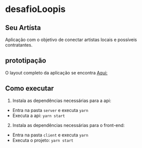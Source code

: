 # desafioLoopis

## Seu Artísta

Aplicação com o objetivo de conectar artistas locais e possíveis contratantes.

## prototipação

O layout completo da aplicação se encontra <a href="https://www.figma.com/file/eiSS7dx2O4JauuNNGi0IDQ/Desafio-Loopis" target="_blank"> Aqui: </a>

## Como executar

1. Instala as dependências necessárias para a api:
  * Entra na pasta `server` e executa `yarn`
  * Executa a api: `yarn start`
  
2. Instala as dependências necessárias para o front-end:
  * Entra na pasta `client` e executa `yarn`
  * Executa o projeto: `yarn start`
